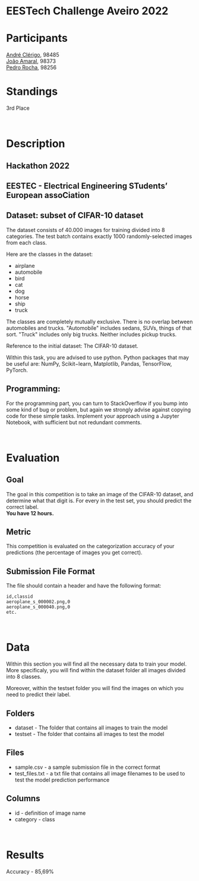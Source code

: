 # EESTech Challenge Aveiro 2022

# Participants

[André Clérigo](https://github.com/andreclerigo), 98485  
[João Amaral](https://github.com/jp-amaral), 98373  
[Pedro Rocha](https://github.com/PedroRocha9), 98256 

# Standings
3rd Place

<br>

# Description
## Hackathon 2022
## EESTEC - Electrical Engineering STudents’ European assoCiation
## Dataset: subset of CIFAR-10 dataset
The dataset consists of 40.000 images for training divided into 8 categories. The test batch contains exactly 1000 randomly-selected images from each class.

Here are the classes in the dataset:
- airplane
- automobile
- bird
- cat
- dog
- horse
- ship
- truck

The classes are completely mutually exclusive. There is no overlap between automobiles and trucks. "Automobile" includes sedans, SUVs, things of that sort. "Truck" includes only big trucks. Neither includes pickup trucks.

Reference to the initial dataset: The CIFAR-10 dataset.

Within this task, you are advised to use python. Python packages that may be useful are: NumPy, Scikit−learn, Matplotlib, Pandas, TensorFlow, PyTorch.

## Programming:
For the programming part, you can turn to StackOverflow if you bump into some kind of bug or problem, but again we strongly advise against copying code for these simple tasks.
Implement your approach using a Jupyter Notebook, with sufficient but not redundant comments.

<br>

# Evaluation
## Goal
The goal in this competition is to take an image of the CIFAR-10 dataset, and determine what that digit is. For every in the test set, you should predict the correct label.  
<b>You have 12 hours.</b>

## Metric
This competition is evaluated on the categorization accuracy of your predictions (the percentage of images you get correct).

## Submission File Format
The file should contain a header and have the following format:

```
id,classid
aeroplane_s_000002.png,0
aeroplane_s_000040.png,0
etc.
```

<br>

# Data
Within this section you will find all the necessary data to train your model. More specificaly, you will find within the dataset folder all images divided into 8 classes.

Moreover, within the testset folder you will find the images on which you need to predict their label.

## Folders
- dataset - The folder that contains all images to train the model
- testset - The folder that contains all images to test the model

## Files
- sample.csv - a sample submission file in the correct format
- test_files.txt - a txt file that contains all image filenames to be used to test the model prediction performance

## Columns
- id - definition of image name
- category - class

<br>

# Results
Accuracy - 85,69%
